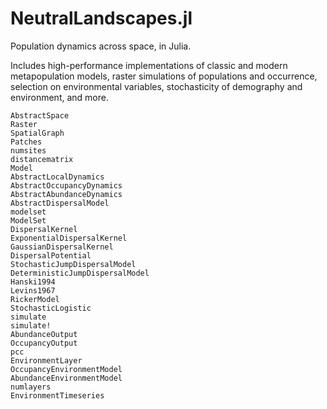 # NeutralLandscapes.jl

Population dynamics across space, in Julia. 

Includes high-performance implementations of classic and modern metapopulation models,
raster simulations of populations and occurrence, selection on environmental variables,
stochasticity of demography and environment, and more. 

```@docs
AbstractSpace
Raster
SpatialGraph
Patches
numsites
distancematrix
Model
AbstractLocalDynamics
AbstractOccupancyDynamics
AbstractAbundanceDynamics
AbstractDispersalModel
modelset
ModelSet
DispersalKernel
ExponentialDispersalKernel
GaussianDispersalKernel
DispersalPotential
StochasticJumpDispersalModel
DeterministicJumpDispersalModel
Hanski1994
Levins1967
RickerModel
StochasticLogistic
simulate
simulate!
AbundanceOutput
OccupancyOutput
pcc
EnvironmentLayer
OccupancyEnvironmentModel
AbundanceEnvironmentModel
numlayers
EnvironmentTimeseries
```
